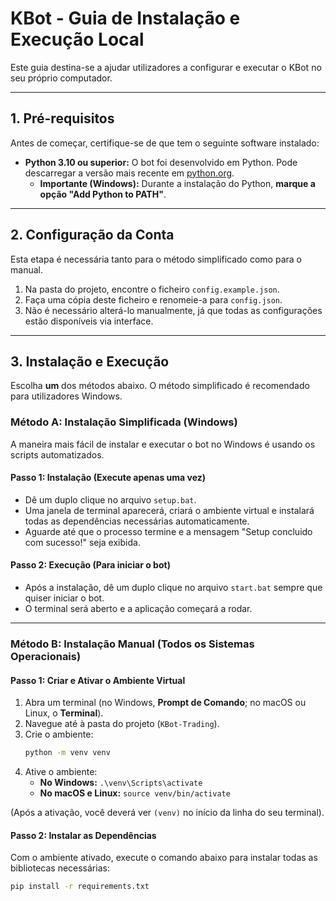 # KBot - Guia de Instalação e Execução Local

Este guia destina-se a ajudar utilizadores a configurar e executar o KBot no seu próprio computador.

---

## 1. Pré-requisitos

Antes de começar, certifique-se de que tem o seguinte software instalado:

* **Python 3.10 ou superior:** O bot foi desenvolvido em Python. Pode descarregar a versão mais recente em [python.org](https://www.python.org/downloads/).
    * **Importante (Windows):** Durante a instalação do Python, **marque a opção "Add Python to PATH"**.

---

## 2. Configuração da Conta

Esta etapa é necessária tanto para o método simplificado como para o manual.

1.  Na pasta do projeto, encontre o ficheiro `config.example.json`.
2.  Faça uma cópia deste ficheiro e renomeie-a para `config.json`.
3.  Não é necessário alterá-lo manualmente, já que todas as configurações estão disponíveis via interface.

---

## 3. Instalação e Execução

Escolha **um** dos métodos abaixo. O método simplificado é recomendado para utilizadores Windows.

### Método A: Instalação Simplificada (Windows)

A maneira mais fácil de instalar e executar o bot no Windows é usando os scripts automatizados.

#### Passo 1: Instalação (Execute apenas uma vez)
- Dê um duplo clique no arquivo `setup.bat`.
- Uma janela de terminal aparecerá, criará o ambiente virtual e instalará todas as dependências necessárias automaticamente.
- Aguarde até que o processo termine e a mensagem "Setup concluido com sucesso!" seja exibida.

#### Passo 2: Execução (Para iniciar o bot)
- Após a instalação, dê um duplo clique no arquivo `start.bat` sempre que quiser iniciar o bot.
- O terminal será aberto e a aplicação começará a rodar.

---

### Método B: Instalação Manual (Todos os Sistemas Operacionais)

#### Passo 1: Criar e Ativar o Ambiente Virtual
1.  Abra um terminal (no Windows, **Prompt de Comando**; no macOS ou Linux, o **Terminal**).
2.  Navegue até à pasta do projeto (`KBot-Trading`).
3.  Crie o ambiente:
    ```bash
    python -m venv venv
    ```
4.  Ative o ambiente:
    * **No Windows:** `.\venv\Scripts\activate`
    * **No macOS e Linux:** `source venv/bin/activate`

(Após a ativação, você deverá ver `(venv)` no início da linha do seu terminal).

#### Passo 2: Instalar as Dependências
Com o ambiente ativado, execute o comando abaixo para instalar todas as bibliotecas necessárias:
```bash
pip install -r requirements.txt